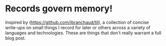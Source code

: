 # Records govern memory!

Inspired by (https://github.com/jbranchaud/til), a collection of concise write-ups on small things I record for later or others across a variety of languages and technologies. These are things that don't really warrant a full blog post.
